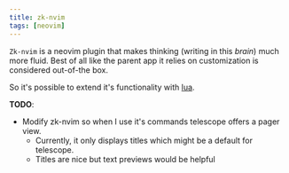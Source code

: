 ```yaml
---
title: zk-nvim
tags: [neovim]
---
```


`Zk-nvim` is a neovim plugin that makes thinking (writing in this *brain*) much more fluid.
Best of all like the parent app it relies on customization is considered out-of-the box.

So it's possible to extend it's functionality with [lua](cnes-lua-function.md).

**TODO**:

- Modify zk-nvim so when I use it's commands telescope offers a pager view.
    - Currently, it only displays titles which might be a default for telescope.
    - Titles are nice but text previews would be helpful



